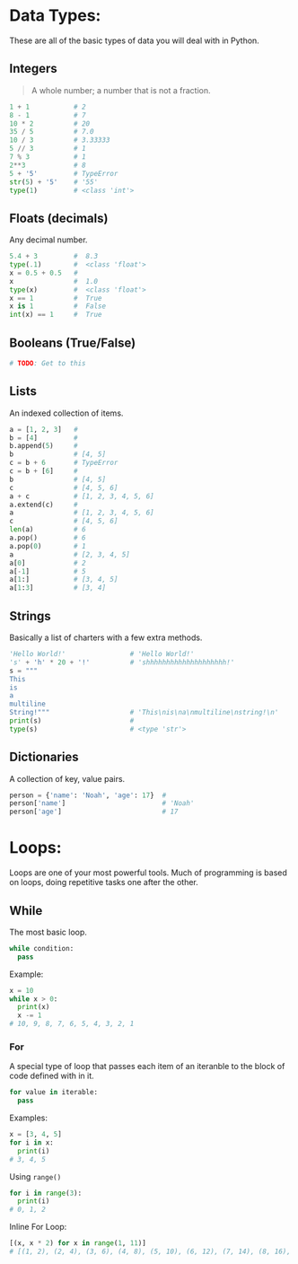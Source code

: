 # Data Types:
These are all of the basic types of data you will deal with in Python.
## Integers

> A whole number; a number that is not a fraction.

```py
1 + 1           # 2
8 - 1           # 7
10 * 2          # 20
35 / 5          # 7.0
10 / 3          # 3.33333
5 // 3          # 1
7 % 3           # 1
2**3            # 8
5 + '5'         # TypeError
str(5) + '5'    # '55'
type(1)         # <class 'int'>
```
## Floats (decimals)

Any decimal number.

```py
5.4 + 3         #  8.3
type(.1)        #  <class 'float'>
x = 0.5 + 0.5   #
x               #  1.0
type(x)         #  <class 'float'>
x == 1          #  True
x is 1          #  False
int(x) == 1     #  True
```
## Booleans (True/False)

```py
# TODO: Get to this
```

## Lists

An indexed collection of items.

```py
a = [1, 2, 3]   #
b = [4]         #
b.append(5)     #
b               # [4, 5]
c = b + 6       # TypeError
c = b + [6]     #
b               # [4, 5]
c               # [4, 5, 6]
a + c           # [1, 2, 3, 4, 5, 6]
a.extend(c)     #
a               # [1, 2, 3, 4, 5, 6]
c               # [4, 5, 6]
len(a)          # 6
a.pop()         # 6
a.pop(0)        # 1
a               # [2, 3, 4, 5]
a[0]            # 2
a[-1]           # 5
a[1:]           # [3, 4, 5]
a[1:3]          # [3, 4]
```
## Strings

Basically a list of charters with a few extra methods.

```py
'Hello World!'                # 'Hello World!'
's' + 'h' * 20 + '!'          # 'shhhhhhhhhhhhhhhhhhhh!'
s = """
This
is
a
multiline
String!"""                    # 'This\nis\na\nmultiline\nstring!\n'
print(s)                      #
type(s)                       # <type 'str'>
```
## Dictionaries

A collection of key, value pairs.

```py
person = {'name': 'Noah', 'age': 17}  #
person['name']                        # 'Noah'
person['age']                         # 17
```

# Loops:

Loops are one of your most powerful tools. Much of programming is based on loops, doing repetitive tasks one after the other.

## While

The most basic loop.

```py
while condition:
  pass
```
Example:
```py
x = 10
while x > 0:
  print(x)
  x -= 1
# 10, 9, 8, 7, 6, 5, 4, 3, 2, 1
```
### For

A special type of loop that passes each item of an iteranble to the block of code defined with in it.

```py
for value in iterable:
  pass
```
Examples:
```py
x = [3, 4, 5]
for i in x:
  print(i)
# 3, 4, 5
```
Using `range()`
```py
for i in range(3):
  print(i)
# 0, 1, 2
```
Inline For Loop:
```py
[(x, x * 2) for x in range(1, 11)]
# [(1, 2), (2, 4), (3, 6), (4, 8), (5, 10), (6, 12), (7, 14), (8, 16), (9, 18), (10, 20)]
```
